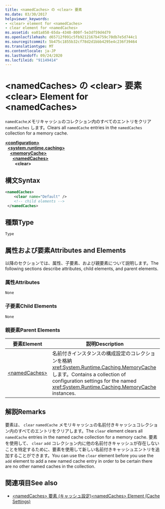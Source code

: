 ```yaml
---
title: <namedCaches> の <clear> 要素
ms.date: 03/30/2017
helpviewer_keywords:
- <clear> element for <namedCaches>
- clear element for <namedCaches>
ms.assetid: ea01a858-65da-4348-800f-5e3df59d4d79
ms.openlocfilehash: d65712f091c5fb9212167b4759c70db7e5d744c1
ms.sourcegitcommit: 5b475c1855b32cf78d2d1bbb4295e4c236f39464
ms.translationtype: MT
ms.contentlocale: ja-JP
ms.lasthandoff: 09/24/2020
ms.locfileid: "91149414"
---
```

# <a name="clear-element-for-namedcaches"></a><span data-ttu-id="a8edc-102">\<namedCaches> の \<clear> 要素</span><span class="sxs-lookup"><span data-stu-id="a8edc-102">\<clear> Element for \<namedCaches></span></span>

<span data-ttu-id="a8edc-103">`namedCache`メモリキャッシュのコレクション内のすべてのエントリをクリア `namedCaches` します。</span><span class="sxs-lookup"><span data-stu-id="a8edc-103">Clears all `namedCache` entries in the `namedCaches` collection for a memory cache.</span></span>  
  
[**\<configuration>**](../configuration-element.md)\
&nbsp;&nbsp;[**\<system.runtime.caching>**](system-runtime-caching-element-cache-settings.md)\
&nbsp;&nbsp;&nbsp;&nbsp;[**\<memoryCache>**](memorycache-element-cache-settings.md)\
&nbsp;&nbsp;&nbsp;&nbsp;&nbsp;&nbsp;[**\<namedCaches>**](namedcaches-element-cache-settings.md)\
&nbsp;&nbsp;&nbsp;&nbsp;&nbsp;&nbsp;&nbsp;&nbsp;**\<clear>**  
  
## <a name="syntax"></a><span data-ttu-id="a8edc-104">構文</span><span class="sxs-lookup"><span data-stu-id="a8edc-104">Syntax</span></span>  
  
```xml  
<namedCaches>  
    <clear name="Default" />  
    <!-- child elements -->  
 </namedCaches>  
```  
  
## <a name="type"></a><span data-ttu-id="a8edc-105">種類</span><span class="sxs-lookup"><span data-stu-id="a8edc-105">Type</span></span>  

 `Type`  
  
## <a name="attributes-and-elements"></a><span data-ttu-id="a8edc-106">属性および要素</span><span class="sxs-lookup"><span data-stu-id="a8edc-106">Attributes and Elements</span></span>  

 <span data-ttu-id="a8edc-107">以降のセクションでは、属性、子要素、および親要素について説明します。</span><span class="sxs-lookup"><span data-stu-id="a8edc-107">The following sections describe attributes, child elements, and parent elements.</span></span>  
  
### <a name="attributes"></a><span data-ttu-id="a8edc-108">属性</span><span class="sxs-lookup"><span data-stu-id="a8edc-108">Attributes</span></span>  

 `None`  
  
### <a name="child-elements"></a><span data-ttu-id="a8edc-109">子要素</span><span class="sxs-lookup"><span data-stu-id="a8edc-109">Child Elements</span></span>  

 `None`  
  
### <a name="parent-elements"></a><span data-ttu-id="a8edc-110">親要素</span><span class="sxs-lookup"><span data-stu-id="a8edc-110">Parent Elements</span></span>  
  
|<span data-ttu-id="a8edc-111">要素</span><span class="sxs-lookup"><span data-stu-id="a8edc-111">Element</span></span>|<span data-ttu-id="a8edc-112">説明</span><span class="sxs-lookup"><span data-stu-id="a8edc-112">Description</span></span>|  
|-------------|-----------------|  
|[\<namedCaches>](namedcaches-element-cache-settings.md)|<span data-ttu-id="a8edc-113">名前付きインスタンスの構成設定のコレクションを格納 <xref:System.Runtime.Caching.MemoryCache> します。</span><span class="sxs-lookup"><span data-stu-id="a8edc-113">Contains a collection of configuration settings for the named <xref:System.Runtime.Caching.MemoryCache> instances.</span></span>|  
  
## <a name="remarks"></a><span data-ttu-id="a8edc-114">解説</span><span class="sxs-lookup"><span data-stu-id="a8edc-114">Remarks</span></span>  

 <span data-ttu-id="a8edc-115">要素は、 `clear` `namedCache` メモリキャッシュの名前付きキャッシュコレクション内のすべてのエントリをクリアします。</span><span class="sxs-lookup"><span data-stu-id="a8edc-115">The `clear` element clears all `namedCache` entries in the named cache collection for a memory cache.</span></span> <span data-ttu-id="a8edc-116">要素を使用して、 `clear` `add` コレクション内に他の名前付きキャッシュが存在しないことを特定するために、要素を使用して新しい名前付きキャッシュエントリを追加することができます。</span><span class="sxs-lookup"><span data-stu-id="a8edc-116">You can use the `clear` element before you use the `add` element to add a new named cache entry in order to be certain there are no other named caches in the collection.</span></span>  
  
## <a name="see-also"></a><span data-ttu-id="a8edc-117">関連項目</span><span class="sxs-lookup"><span data-stu-id="a8edc-117">See also</span></span>

- [<span data-ttu-id="a8edc-118">\<namedCaches> 要素 (キャッシュ設定)</span><span class="sxs-lookup"><span data-stu-id="a8edc-118">\<namedCaches> Element (Cache Settings)</span></span>](namedcaches-element-cache-settings.md)
